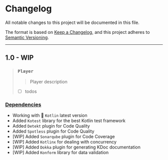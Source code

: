# Changelog

All notable changes to this project will be documented in this file.

The format is based on [Keep a Changelog](https://keepachangelog.com/en/1.0.0/),
and this project adheres to [Semantic Versioning](https://semver.org/spec/v2.0.0.html).

___

## 1.0 - WIP

> ### `Player`
>
> > Player description
> - [ ] todos

### [Dependencies](gradle/libs.versions.toml)

- Working with 💜 `Kotlin` latest version
- Added `Kotest` library for the best Kotlin test framework
- Added `Detekt` plugin for Code Quality
- Added `Spotless` plugin for Code Quality
- [WIP] Added `Sonarqube` plugin for Code Coverage
- [WIP] Added `Kotlinx` for dealing with concurrency
- [WIP] Added `Dokka` plugin for generating KDoc documentation
- [WIP] Added `Konform` library for data validation

